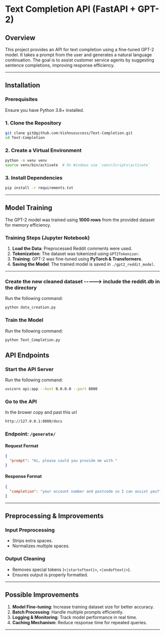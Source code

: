 # Text Completion API (FastAPI + GPT-2)

## Overview
This project provides an API for text completion using a fine-tuned GPT-2 model. It takes a prompt from the user and generates a natural language continuation. The goal is to assist customer service agents by suggesting sentence completions, improving response efficiency.

---

## Installation

### Prerequisites
Ensure you have Python 3.8+ installed.

### 1. Clone the Repository
```sh
git clone git@github.com:Vishnusuccess/Text-Completion.git
cd Text-Completion 
```

### 2. Create a Virtual Environment
```sh
python -m venv venv
source venv/bin/activate  # On Windows use `venv\Scripts\activate`
```

### 3. Install Dependencies
```sh
pip install -r requirements.txt
```

---

## Model Training
The GPT-2 model was trained using **1000 rows** from the provided dataset for memory efficiency.

### Training Steps (Jupyter Notebook)
1. **Load the Data**: Preprocessed Reddit comments were used.
2. **Tokenization**: The dataset was tokenized using `GPT2Tokenizer`.
3. **Training**: GPT-2 was fine-tuned using **PyTorch & Transformers**.
4. **Saving the Model**: The trained model is saved in `./gpt2_reddit_model`.

---

### Create the new cleaned dataset -----> include the reddit.db in the directory 
Run the following command:
```sh
python data_creation.py
```
### Train the Model 
Run the following command:
```sh
python Text_Completion.py
```
## API Endpoints

### Start the API Server
Run the following command:
```sh
uvicorn api:app --host 0.0.0.0 --port 8000
```
### Go to the API 
In the brower copy and past this url
```sh
http://127.0.0.1:8000/docs
```
### Endpoint: `/generate/`
#### **Request Format**
```json
{
  "prompt": "Hi, please could you provide me with "
}
```

#### **Response Format**
```json
{
  "completion": "your account number and postcode so I can assist you?"
}
```

---

## Preprocessing & Improvements

### Input Preprocessing
- Strips extra spaces.
- Normalizes multiple spaces.

### Output Cleaning
- Removes special tokens (`<|startoftext|>`, `<|endoftext|>`).
- Ensures output is properly formatted.

---

## Possible Improvements
1. **Model Fine-tuning**: Increase training dataset size for better accuracy.
2. **Batch Processing**: Handle multiple prompts efficiently.
3. **Logging & Monitoring**: Track model performance in real time.
4. **Caching Mechanism**: Reduce response time for repeated queries.

---


